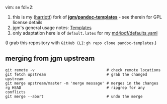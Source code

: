 vim: se fdl=2:

  1. this is my ([harriott](https://github.com/harriott)) fork of **[jgm/pandoc-templates](https://github.com/jgm/pandoc-templates)** - see therein for GPL license details
  1. jgm's general usage notes: [Templates](https://pandoc.org/MANUAL.html#templates)
  1. only adaptation here is of `default.latex` for my [md4pdf/defaults.yaml](https://github.com/harriott/md4pdf/blob/master/defaults.yaml)

(I grab this repository with `GitHub CLI`: `gh repo clone pandoc-templates`.)

## merging from jgm upstream

    git remote -v                                # check remote locations
    git fetch upstream                           # grab the changed upstream
    git merge upstream/master -m 'merge message' # merges in the changes
    rg HEAD                                      # ripgrep for any conflicts
    git merge --abort                            # undo the merge

